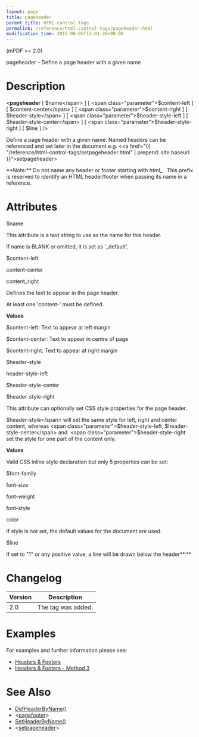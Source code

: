 ```yaml
---
layout: page
title: pageheader
parent_title: HTML control tags
permalink: /reference/html-control-tags/pageheader.html
modification_time: 2015-08-05T12:01:26+00:00
---
```


(mPDF >= 2.0)

pageheader – Define a page header with a given name

# Description

&lt;**pageheader** [ <span class="parameter">$name</span> ] [ <span class="parameter">$content-left</span> ] [ <span class="parameter">$content-center</span> ] [ <span class="parameter">$content-right</span> ] [ <span class="parameter">$header-style</span> ] [ <span class="parameter">$header-style-left</span> ] [ <span class="parameter">$header-style-center</span> ] [ <span class="parameter">$header-style-right</span> ] [ <span class="parameter">$line</span> ] /&gt;

Define a page header with a given name. Named headers can be referenced and set later in the document e.g. &lt;<a href="{{ "/reference/html-control-tags/setpageheader.html" | prepend: site.baseurl }}">setpageheader</a>&gt;

<div class="alert alert-info" role="alert">**Note:** Do not name any header or footer starting with html_   This prefix is reserved to identify an <span class="smallblock">HTML</span> header/footer when passing its name in a reference.</div>

# Attributes

<span class="parameter">$name</span>

This attribute is a text string to use as the name for this header.

If name is <span class="smallblock">BLANK</span> or omitted, it is set as '_default'.

<span class="parameter">$content-left

content-center

content_right</span>

Defines the text to appear in the page header.

At least one 'content-' must be defined.

**Values**

<span class="parameter">$content-left</span>: Text to appear at left margin

<span class="parameter">$content-center</span>: Text to appear in centre of page

<span class="parameter">$content-right</span>: Text to appear at right margin

<span class="parameter">$header-style

header-style-left

</span><span class="parameter">$header-style-center

</span><span class="parameter">$header-style-right</span>

This attribute can optionally set CSS style properties for the page header.

<span class="parameter">$header-style</span> will set the same style for left, right and center content, whereas <span class="parameter">$header-style-left</span>, <span class="parameter">$header-style-center</span> and  <span class="parameter">$header-style-right</span> set the style for one part of the content only.

**Values**

Valid CSS inline style declaration but only 5 properties can be set:

<span class="parameter">$font-family

font-size

font-weight

font-style

color

</span>If style is not set, the default values for the document are used.

<span class="parameter">$line</span>

If set to "1" or any positive value, a line will be drawn below the header**.**

# Changelog

<table class="table"> <thead>
<tr> <th>Version</th><th>Description</th> </tr>
</thead> <tbody>
<tr>
<td>2.0</td>
<td>The tag was added.</td>
</tr>
</tbody> </table>

# Examples

For examples and further information please see:

<ul>
<li class="manual_boxlist"><a href="{{ "/headers-footers/headers-footers.html" | prepend: site.baseurl }}">Headers &amp; Footers</a></li>
<li class="manual_boxlist"><a href="{{ "/headers-footers/method-3.html" | prepend: site.baseurl }}">Headers &amp; Footers - Method 3</a></li>
</ul>

# See Also

<ul>
<li class="manual_boxlist"><a href="{{ "/reference/mpdf-functions/defheaderbyname.html" | prepend: site.baseurl }}">DefHeaderByName()</a></li>
<li class="manual_boxlist">&lt;<a href="{{ "/reference/html-control-tags/pagefooter.html" | prepend: site.baseurl }}">pagefooter</a>&gt;</li>
<li class="manual_boxlist"><a href="{{ "/reference/mpdf-functions/setheaderbyname.html" | prepend: site.baseurl }}">SetHeaderByName()</a></li>
<li class="manual_boxlist">&lt;<a href="{{ "/reference/html-control-tags/setpageheader.html" | prepend: site.baseurl }}">setpageheader</a>&gt;</li>
</ul>

